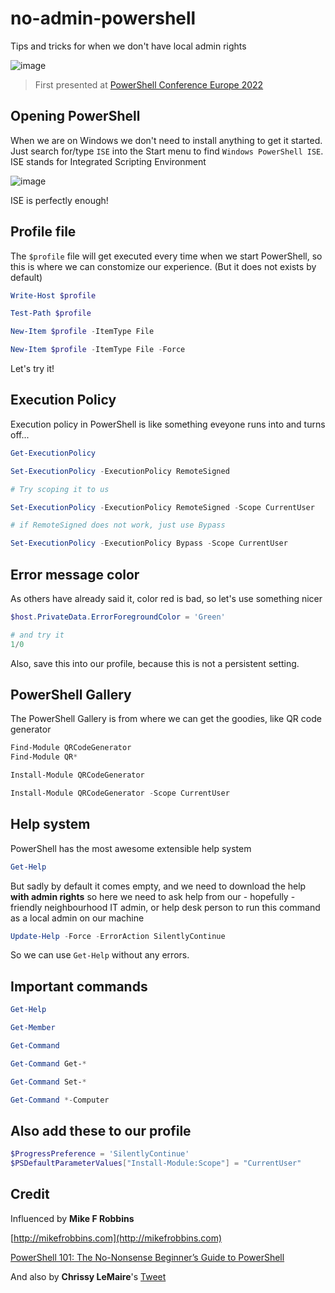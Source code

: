 # no-admin-powershell

Tips and tricks for when we don't have local admin rights 

![image](https://user-images.githubusercontent.com/10754765/174748062-d4310117-eca8-4bc4-bd2e-2ba1aea7f7de.png)

> First presented at [PowerShell Conference Europe 2022](https://psconf.eu)

## Opening PowerShell

When we are on Windows we don't need to install anything to get it started.
Just search for/type `ISE` into the Start menu to find `Windows PowerShell ISE`.
ISE stands for Integrated Scripting Environment

![image](https://user-images.githubusercontent.com/10754765/174759850-97ef421f-452c-42a1-910d-027c84bd54d4.png)

ISE is perfectly enough!

## Profile file

The `$profile` file will get executed every time when we start PowerShell, so this is where we can constomize our experience. (But it does not exists by default)

```PowerShell
Write-Host $profile

Test-Path $profile

New-Item $profile -ItemType File

New-Item $profile -ItemType File -Force
```

Let's try it!

## Execution Policy

Execution policy in PowerShell is like something eveyone runs into and turns off...

```PowerShell
Get-ExecutionPolicy

Set-ExecutionPolicy -ExecutionPolicy RemoteSigned

# Try scoping it to us

Set-ExecutionPolicy -ExecutionPolicy RemoteSigned -Scope CurrentUser

# if RemoteSigned does not work, just use Bypass

Set-ExecutionPolicy -ExecutionPolicy Bypass -Scope CurrentUser

```

## Error message color

As others have already said it, color red is bad, so let's use something nicer 

```PowerShell
$host.PrivateData.ErrorForegroundColor = 'Green'

# and try it
1/0
```

Also, save this into our profile, because this is not a persistent setting.

## PowerShell Gallery

The PowerShell Gallery is from where we can get the goodies, like QR code generator

```PowerShell
Find-Module QRCodeGenerator
Find-Module QR*

Install-Module QRCodeGenerator

Install-Module QRCodeGenerator -Scope CurrentUser

```

## Help system

PowerShell has the most awesome extensible help system

```PowerShell
Get-Help
```

But sadly by default it comes empty, and we need to download the help **with admin rights** so here we need to ask help from our - hopefully - friendly neighbourhood IT admin, or help desk person to run this command as a local admin on our machine

```PowerShell
Update-Help -Force -ErrorAction SilentlyContinue
```

So we can use `Get-Help` without any errors.

## Important commands

```PowerShell
Get-Help

Get-Member

Get-Command

Get-Command Get-*

Get-Command Set-*

Get-Command *-Computer
```

## Also add these to our profile

```PowerShell
$ProgressPreference = 'SilentlyContinue'
$PSDefaultParameterValues["Install-Module:Scope"] = "CurrentUser"
```
## Credit

Influenced by **Mike F Robbins**

[http://mikefrobbins.com](http://mikefrobbins.com)

[PowerShell 101: The No-Nonsense Beginner’s Guide to PowerShell](https://github.com/mikefrobbins/Presentations/blob/main/PowerShell%20on%20the%20River%202019/PowerShell%20101/PowerShell%20101.ps1)

And also by **Chrissy LeMaire**'s [Tweet](https://twitter.com/cl/status/1446446992633237508)
